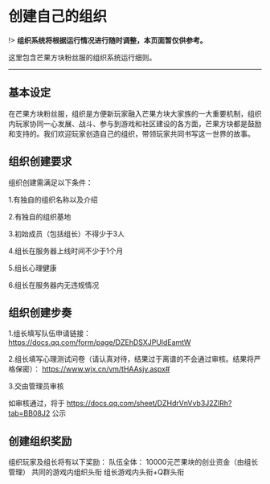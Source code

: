# 创建自己的组织

!> **组织系统将根据运行情况进行随时调整，本页面暂仅供参考。**

这里包含芒果方块粉丝服的组织系统运行细则。

------

## 基本设定

在芒果方块粉丝服，组织是方便新玩家融入芒果方块大家族的一大重要机制，组织内玩家协同一心发展、战斗、参与到游戏和社区建设的各方面，芒果方块都是鼓励和支持的。我们欢迎玩家创造自己的组织，带领玩家共同书写这一世界的故事。

## 组织创建要求
组织创建需满足以下条件： 

1.有独自的组织名称以及介绍

2.有独自的组织基地

3.初始成员（包括组长）不得少于3人

4.组长在服务器上线时间不少于1个月

5.组长心理健康

6.组长在服务器内无违规情况



## 组织创建步奏
1.组长填写队伍申请链接：https://docs.qq.com/form/page/DZEhDSXJPUldEamtW

2.组长填写心理测试问卷（请认真对待，结果过于离谱的不会通过审核。结果将严格保密）：
https://www.wjx.cn/vm/tHAAsjy.aspx# 

3.交由管理员审核

如审核通过，将于 https://docs.qq.com/sheet/DZHdrVnVvb3J2ZlRh?tab=BB08J2 公示


## 创建组织奖励

组织玩家及组长将有以下奖励： 
队伍全体： 
10000元芒果块的创业资金（由组长管理） 
共同的游戏内组织头衔 
组长游戏内头衔+Q群头衔 


